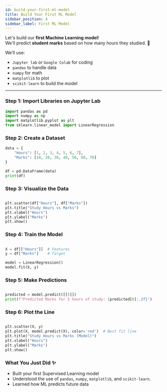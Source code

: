 ```yaml
---
id: build-your-first-ml-model
title: Build Your First ML Model
sidebar_position: 4
sidebar_label: First ML Model
---
```


Let's build our **first Machine Learning model**!  
We'll predict **student marks** based on how many hours they studied. 🎯

We’ll use:
- `Jupyter lab` or `Google Colab` for coding 
- `pandas` to handle data
- `numpy` for math
- `matplotlib` to plot
- `scikit-learn` to build the model

---

###  Step 1: Import Libraries on Jupyter Lab

```python
import pandas as pd
import numpy as np
import matplotlib.pyplot as plt
from sklearn.linear_model import LinearRegression
```
###  Step 2: Create a Dataset
```python 
data = {
    "Hours": [1, 2, 3, 4, 5, 6, 7],
    "Marks": [10, 20, 30, 40, 50, 60, 70]
}

df = pd.DataFrame(data)
print(df)
```
###  Step 3: Visualize the Data
```python

plt.scatter(df["Hours"], df["Marks"])
plt.title("Study Hours vs Marks")
plt.xlabel("Hours")
plt.ylabel("Marks")
plt.show()
```
###  Step 4: Train the Model
```python

X = df[["Hours"]]  # Features
y = df["Marks"]    # Target

model = LinearRegression()
model.fit(X, y)
```
### Step 5: Make Predictions
```python

predicted = model.predict([[5]])
print(f"Predicted Marks for 5 hours of study: {predicted[0]:.2f}")
```
### Step 6: Plot the Line
```python

plt.scatter(X, y)
plt.plot(X, model.predict(X), color='red')  # Best fit line
plt.title("Study Hours vs Marks (Model)")
plt.xlabel("Hours")
plt.ylabel("Marks")
plt.show()
```
### What You Just Did ✨
- Built your first Supervised Learning model
- Understood the use of `pandas`, `numpy`, `matplotlib`, and `scikit-learn`.
- Learned how ML predicts future data 

